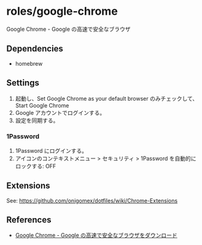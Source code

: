 # roles/google-chrome
Google Chrome - Google の高速で安全なブラウザ



## Dependencies
- homebrew



## Settings
1. 起動し、Set Google Chrome as your default browser のみチェックして、Start Google Chrome
1. Google アカウントでログインする。
1. 設定を同期する。


### 1Password
1. 1Password にログインする。
1. アイコンのコンテキストメニュー > セキュリティ > 1Password を自動的にロックする: OFF



## Extensions
See: https://github.com/onigomex/dotfiles/wiki/Chrome-Extensions



## References
- [Google Chrome - Google の高速で安全なブラウザをダウンロード](https://www.google.co.jp/chrome/)

